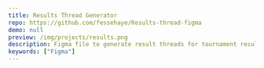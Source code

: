 ```yaml
---
title: Results Thread Generator
repo: https://github.com/fessehaye/Results-thread-figma
demo: null
preview: /img/projects/results.png
description: Figma file to generate result threads for tournament results
keywords: ["Figma"]
---
```

